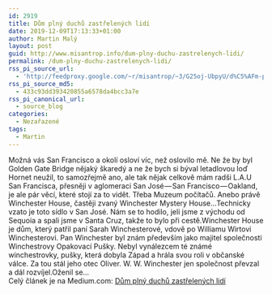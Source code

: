 ```yaml
---
id: 2919
title: Dům plný duchů zastřelených lidí
date: 2019-12-09T17:13:33+01:00
author: Martin Malý
layout: post
guid: http://www.misantrop.info/dum-plny-duchu-zastrelenych-lidi/
permalink: /dum-plny-duchu-zastrelenych-lidi/
rss_pi_source_url:
  - 'http://feedproxy.google.com/~r/misantrop/~3/G25oj-UbpyU/d%C5%AFm-pln%C3%BD-duch%C5%AF-zast%C5%99elen%C3%BDch-lid%C3%AD-65dc65e9034c'
rss_pi_source_md5:
  - 433c93dd393420855a6578da4bcc3a7e
rss_pi_canonical_url:
  - source_blog
categories:
  - Nezařazené
tags:
  - Martin
---
```

Možná vás San Francisco a okolí osloví víc, než oslovilo mě. Ne že by byl Golden Gate Bridge nějaký škaredý a ne že bych si býval letadlovou loď Hornet neužil, to samozřejmě ano, ale tak nějak celkově mám radši L.A.U San Francisca, přesněji v aglomeraci San José — San Francisco — Oakland, je ale pár věcí, které stojí za to vidět. Třeba Muzeum počítačů. Anebo právě Winchester House, častěji zvaný Winchester Mystery House…Technicky vzato je toto sídlo v San José. Nám se to hodilo, jeli jsme z východu od Sequoia a spali jsme v Santa Cruz, takže to bylo při cestě.Winchester House je dům, který patřil paní Sarah Winchesterové, vdově po Williamu Wirtovi Winchesterovi. Pan Winchester byl znám především jako majitel společnosti Winchestrovy Opakovací Pušky. Nebyl vynálezcem té známé winchestrovky, pušky, která dobyla Západ a hrála svou roli v občanské válce. Za tou stál jeho otec Oliver. W. W. Winchester jen společnost převzal a dál rozvíjel.Oženil se&hellip;  
Celý článek je na Medium.com: <a href="http://feedproxy.google.com/~r/misantrop/~3/G25oj-UbpyU/d%C5%AFm-pln%C3%BD-duch%C5%AF-zast%C5%99elen%C3%BDch-lid%C3%AD-65dc65e9034c" target="_blank" rel="noopener noreferrer">Dům plný duchů zastřelených lidí</a>